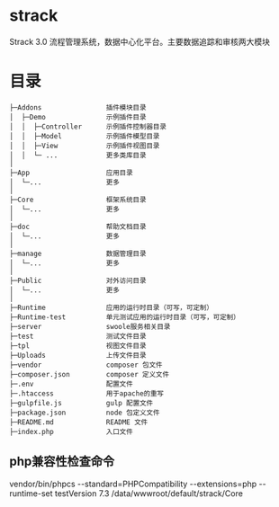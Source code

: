 # strack
Strack 3.0 流程管理系统，数据中心化平台。主要数据追踪和审核两大模块

# 目录

~~~
├─Addons                插件模块目录
│  ├─Demo               示例插件目录
│  │  ├─Controller      示例插件控制器目录
│  │  ├─Model           示例插件模型目录
│  │  ├─View            示例插件视图目录
│  │  └─ ...            更多类库目录
│
├─App                   应用目录
│  └─...                更多
│
├─Core                  框架系统目录
│  └─...                更多
│
├─doc                   帮助文档目录
│  └─...                更多
│
├─manage                数据管理目录
│  └─...                更多
│
├─Public                对外访问目录
│  └─...                更多
│
├─Runtime               应用的运行时目录（可写，可定制）
├─Runtime-test          单元测试应用的运行时目录（可写，可定制）
├─server                swoole服务相关目录
├─test                  测试文件目录
├─tpl                   视图文件目录
├─Uploads               上传文件目录
├─vendor                composer 包文件
├─composer.json         composer 定义文件
├─.env                  配置文件
├─.htaccess             用于apache的重写
├─gulpfile.js           gulp 配置文件
├─package.json          node 包定义文件
├─README.md             README 文件
├─index.php             入口文件
~~~

## php兼容性检查命令

vendor/bin/phpcs --standard=PHPCompatibility --extensions=php --runtime-set testVersion 7.3 /data/wwwroot/default/strack/Core


